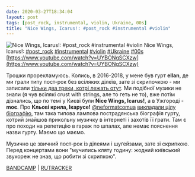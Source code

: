 ```yaml
---
date: 2020-03-27T18:34:04
layout: post
tags: [post_rock, instrumental, violin, Ukraine, 00s]
title: "Nice Wings, Icarus!: #post_rock #instrumental #violin"
---
```

![Nice Wings, Icarus!: #post_rock #instrumental #violin](https://i.ytimg.com/vi/UYBONgSCXzw/hqdefault.jpg)
Nice Wings, Icarus!: [#post_rock](/tags/#post_rock) [#instrumental](/tags/#instrumental) [#violin](/tags/#violin) [#Ukraine](/tags/#Ukraine) [#00s](/tags/#00s) [https://www.youtube.com/watch?v=UYBONgSCXzw](https://www.youtube.com/watch?v=UYBONgSCXzw)

Трошки прорекламуюсь. Колись, в 2016-2018, у мене був гурт **ellan**, де ми грали типу пост-рок без всіляких ділеїв, зате зі скрипочкою - ми записали [тільки два треки, котрі лежать отут](https://ellanband.bandcamp.com/). Ми подібної музики не знали (я чув всілякі crust with strings, але то геть не то), вже потім дізнались, що по темі у Києві були **Nice Wings, Icarus!**, а в Ужгороді - **moє**. Про **Кльові крила, Ікарусе!** [@neformatcomua](https://t.me/neformatcomua) [викладали цілу біографію](https://neformat.com.ua/articles/neformat-family-nice-wings-icarus.html), там така типова лампова пострадянська біографія гурту, котрий знайшов прикольну музичку в інтернеті і захотів її грати. Там є про походи на репетицію в гараж по шпалах, але немає пояснення назви гурту. Маємо що маємо.

Музично це звичний пост-рок із ділеями і шуґейзами, зате зі скрипкою. Перед концертами вони &quot;мучились кляту годину: жодний київський звукореж не знав, що робити зі скрипкою&quot;.

[BANDCAMP](https://nicewingsicarus.bandcamp.com/album/nice-wings-icarus) | [RUTRACKER](https://rutracker.org/forum/viewtopic.php?t=3031229)